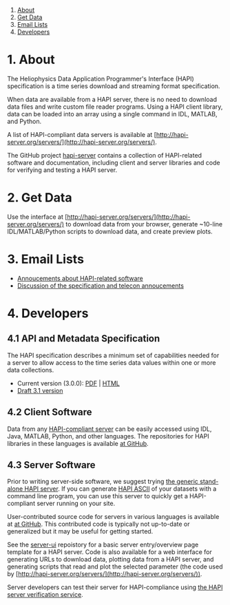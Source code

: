 1. [About](#About)
2. [Get Data](#Get_Data)
3. [Email Lists](#Email_Lists)
4. [Developers](#Developers)


<a name="About"></a>
# 1. About

The Heliophysics Data Application Programmer's Interface (HAPI) specification is a time series download and streaming format specification.

When data are available from a HAPI server, there is no need to download data files and write custom file reader programs. Using a HAPI client library, data can be loaded into an array using a single command in IDL, MATLAB, and Python.

A list of HAPI-compliant data servers is available at [http://hapi-server.org/servers/](http://hapi-server.org/servers/).

The GitHub project [hapi-server](http://github.com/hapi-server/) contains a collection of HAPI-related software and documentation, including client and server libraries and code for verifying and testing a HAPI server.

<a name="Get_Data"></a>
# 2. Get Data

Use the interface at [http://hapi-server.org/servers/](http://hapi-server.org/servers/) to download data from your browser, generate \~10-line IDL/MATLAB/Python scripts to download data, and create preview plots.

<a name="Email_Lists"></a>
# 3. Email Lists

* [Annoucements about HAPI-related software](https://groups.io/g/hapi-news)
* [Discussion of the specification and telecon annoucements](https://groups.io/g/hapi-dev)

<a name="Developers"></a>
# 4. Developers

<a name="API_and_Metadata_Specification"></a>
## 4.1 API and Metadata Specification

The HAPI specification describes a minimum set of capabilities needed for a server to allow access to the time series data values within one or more data collections.

* Current version (3.0.0): [PDF](https://github.com/hapi-server/data-specification/raw/master/hapi-3.0.0/HAPI-data-access-spec-3.0.0.pdf) | [HTML](https://github.com/hapi-server/data-specification/blob/master/hapi-3.0.0/HAPI-data-access-spec-3.0.0.md)
* [Draft 3.1 version](https://github.com/hapi-server/data-specification/blob/master/hapi-dev/HAPI-data-access-spec-dev.md)

<a name="Client_Software"></a>
## 4.2 Client Software

Data from any [HAPI-compliant server](http://hapi-server.org/servers/) can be easily accessed using IDL, Java, MATLAB, Python, and other languages. The repositories for HAPI libraries in these languages is available [at GitHub](https://github.com/hapi-server?q=client-).

<a name="Server_Software"></a>
## 4.3 Server Software

Prior to writing server-side software, we suggest trying [the generic stand-alone HAPI server](https://github.com/hapi-server/server-nodejs). If you can generate [HAPI ASCII](https://github.com/hapi-server/data-specification/blob/master/hapi-3.0.0/HAPI-data-access-spec-3.0.0.md#data-stream-content#data-with-header) of your datasets with a command line program, you can use this server to quickly get a HAPI-compliant server running on your site.

User-contributed source code for servers in various languages is available at [at GitHub](https://github.com/hapi-server?q=server-). This contributed code is typically not up-to-date or generalized but it may be useful for getting started.

See the [server-ui](https://github.com/hapi-server/server-ui) repoistory for a basic server entry/overview page template for a HAPI server. Code is also available for a web interface for generating URLs to download data, plotting data from a HAPI server, and generating scripts that read and plot the selected parameter (the code used by [http://hapi-server.org/servers/](http://hapi-server.org/servers/)).

Server developers can test their server for HAPI-compliance using [the HAPI server verification service](http://hapi-server.org/verify).
